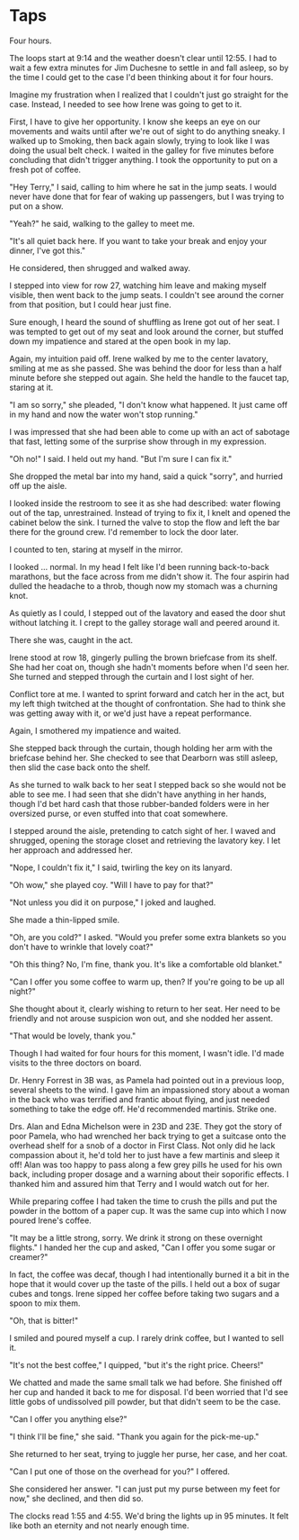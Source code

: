 # Taps

Four hours.

The loops start at 9:14 and the weather doesn't clear until 12:55.
I had to wait a few extra minutes for Jim Duchesne to settle in and fall asleep, so by the time I could get to the case I'd been thinking about it for four hours.

Imagine my frustration when I realized that I couldn't just go straight for the case.
Instead, I needed to see how Irene was going to get to it.

First, I have to give her opportunity.
I know she keeps an eye on our movements and waits until after we're out of sight to do anything sneaky.
I walked up to Smoking, then back again slowly, trying to look like I was doing the usual belt check.
I waited in the galley for five minutes before concluding that didn't trigger anything.
I took the opportunity to put on a fresh pot of coffee.

"Hey Terry," I said, calling to him where he sat in the jump seats.
I would never have done that for fear of waking up passengers, but I was trying to put on a show.

"Yeah?" he said, walking to the galley to meet me.

"It's all quiet back here.
If you want to take your break and enjoy your dinner, I've got this."

He considered, then shrugged and walked away.

I stepped into view for row 27, watching him leave and making myself visible, then went back to the jump seats.
I couldn't see around the corner from that position, but I could hear just fine.

Sure enough, I heard the sound of shuffling as Irene got out of her seat.
I was tempted to get out of my seat and look around the corner, but stuffed down my impatience and stared at the open book in my lap.

Again, my intuition paid off.
Irene walked by me to the center lavatory, smiling at me as she passed.
She was behind the door for less than a half minute before she stepped out again.
She held the handle to the faucet tap, staring at it.

"I am so sorry," she pleaded, "I don't know what happened.
It just came off in my hand and now the water won't stop running."

I was impressed that she had been able to come up with an act of sabotage that fast, letting some of the surprise show through in my expression.

"Oh no!" I said.
I held out my hand.
"But I'm sure I can fix it."

She dropped the metal bar into my hand, said a quick "sorry", and hurried off up the aisle.

I looked inside the restroom to see it as she had described: water flowing out of the tap, unrestrained.
Instead of trying to fix it, I knelt and opened the cabinet below the sink.
I turned the valve to stop the flow and left the bar there for the ground crew.
I'd remember to lock the door later.

I counted to ten, staring at myself in the mirror.

I looked … normal.
In my head I felt like I'd been running back-to-back marathons, but the face across from me didn't show it.
The four aspirin had dulled the headache to a throb, though now my stomach was a churning knot.

As quietly as I could, I stepped out of the lavatory and eased the door shut without latching it.
I crept to the galley storage wall and peered around it.

There she was, caught in the act.

Irene stood at row 18, gingerly pulling the brown briefcase from its shelf.
She had her coat on, though she hadn't moments before when I'd seen her.
She turned and stepped through the curtain and I lost sight of her.

Conflict tore at me.
I wanted to sprint forward and catch her in the act, but my left thigh twitched at the thought of confrontation.
She had to think she was getting away with it, or we'd just have a repeat performance.

Again, I smothered my impatience and waited.

She stepped back through the curtain, though holding her arm with the briefcase behind her.
She checked to see that Dearborn was still asleep, then slid the case back onto the shelf.

As she turned to walk back to her seat I stepped back so she would not be able to see me.
I had seen that she didn't have anything in her hands, though I'd bet hard cash that those rubber-banded folders were in her oversized purse, or even stuffed into that coat somewhere.

I stepped around the aisle, pretending to catch sight of her.
I waved and shrugged, opening the storage closet and retrieving the lavatory key.
I let her approach and addressed her.

"Nope, I couldn't fix it," I said, twirling the key on its lanyard.

"Oh wow," she played coy.
"Will I have to pay for that?"

"Not unless you did it on purpose," I joked and laughed.

She made a thin-lipped smile.

"Oh, are you cold?"
I asked.
"Would you prefer some extra blankets so you don't have to wrinkle that lovely coat?"

"Oh this thing?
No, I'm fine, thank you.
It's like a comfortable old blanket."

"Can I offer you some coffee to warm up, then?
If you're going to be up all night?"

She thought about it, clearly wishing to return to her seat.
Her need to be friendly and not arouse suspicion won out, and she nodded her assent.

"That would be lovely, thank you."

Though I had waited for four hours for this moment, I wasn't idle.
I'd made visits to the three doctors on board.

Dr. Henry Forrest in 3B was, as Pamela had pointed out in a previous loop, several sheets to the wind.
I gave him an impassioned story about a woman in the back who was terrified and frantic about flying, and just needed something to take the edge off.
He'd recommended martinis.
Strike one.

Drs. Alan and Edna Michelson were in 23D and 23E.
They got the story of poor Pamela, who had wrenched her back trying to get a suitcase onto the overhead shelf for a snob of a doctor in First Class.
Not only did he lack compassion about it, he'd told her to just have a few martinis and sleep it off!
Alan was too happy to pass along a few grey pills he used for his own back, including proper dosage and a warning about their soporific effects.
I thanked him and assured him that Terry and I would watch out for her.

While preparing coffee I had taken the time to crush the pills and put the powder in the bottom of a paper cup.
It was the same cup into which I now poured Irene's coffee.

"It may be a little strong, sorry.
We drink it strong on these overnight flights."
I handed her the cup and asked, "Can I offer you some sugar or creamer?"

In fact, the coffee was decaf, though I had intentionally burned it a bit in the hope that it would cover up the taste of the pills.
I held out a box of sugar cubes and tongs.
Irene sipped her coffee before taking two sugars and a spoon to mix them.

"Oh, that is bitter!"

I smiled and poured myself a cup.
I rarely drink coffee, but I wanted to sell it.

"It's not the best coffee," I quipped, "but it's the right price.
Cheers!"

We chatted and made the same small talk we had before.
She finished off her cup and handed it back to me for disposal.
I'd been worried that I'd see little gobs of undissolved pill powder, but that didn't seem to be the case.

"Can I offer you anything else?"

"I think I'll be fine," she said.
"Thank you again for the pick-me-up."

She returned to her seat, trying to juggle her purse, her case, and her coat.

"Can I put one of those on the overhead for you?" I offered.

She considered her answer.
"I can just put my purse between my feet for now," she declined, and then did so.

The clocks read 1:55 and 4:55.
We'd bring the lights up in 95 minutes.
It felt like both an eternity and not nearly enough time.

